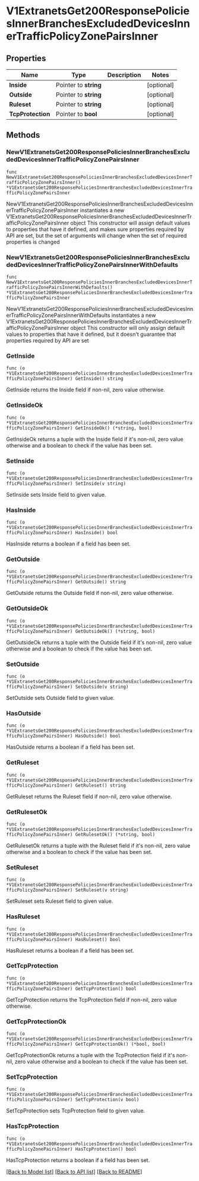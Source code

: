# V1ExtranetsGet200ResponsePoliciesInnerBranchesExcludedDevicesInnerTrafficPolicyZonePairsInner

## Properties

Name | Type | Description | Notes
------------ | ------------- | ------------- | -------------
**Inside** | Pointer to **string** |  | [optional] 
**Outside** | Pointer to **string** |  | [optional] 
**Ruleset** | Pointer to **string** |  | [optional] 
**TcpProtection** | Pointer to **bool** |  | [optional] 

## Methods

### NewV1ExtranetsGet200ResponsePoliciesInnerBranchesExcludedDevicesInnerTrafficPolicyZonePairsInner

`func NewV1ExtranetsGet200ResponsePoliciesInnerBranchesExcludedDevicesInnerTrafficPolicyZonePairsInner() *V1ExtranetsGet200ResponsePoliciesInnerBranchesExcludedDevicesInnerTrafficPolicyZonePairsInner`

NewV1ExtranetsGet200ResponsePoliciesInnerBranchesExcludedDevicesInnerTrafficPolicyZonePairsInner instantiates a new V1ExtranetsGet200ResponsePoliciesInnerBranchesExcludedDevicesInnerTrafficPolicyZonePairsInner object
This constructor will assign default values to properties that have it defined,
and makes sure properties required by API are set, but the set of arguments
will change when the set of required properties is changed

### NewV1ExtranetsGet200ResponsePoliciesInnerBranchesExcludedDevicesInnerTrafficPolicyZonePairsInnerWithDefaults

`func NewV1ExtranetsGet200ResponsePoliciesInnerBranchesExcludedDevicesInnerTrafficPolicyZonePairsInnerWithDefaults() *V1ExtranetsGet200ResponsePoliciesInnerBranchesExcludedDevicesInnerTrafficPolicyZonePairsInner`

NewV1ExtranetsGet200ResponsePoliciesInnerBranchesExcludedDevicesInnerTrafficPolicyZonePairsInnerWithDefaults instantiates a new V1ExtranetsGet200ResponsePoliciesInnerBranchesExcludedDevicesInnerTrafficPolicyZonePairsInner object
This constructor will only assign default values to properties that have it defined,
but it doesn't guarantee that properties required by API are set

### GetInside

`func (o *V1ExtranetsGet200ResponsePoliciesInnerBranchesExcludedDevicesInnerTrafficPolicyZonePairsInner) GetInside() string`

GetInside returns the Inside field if non-nil, zero value otherwise.

### GetInsideOk

`func (o *V1ExtranetsGet200ResponsePoliciesInnerBranchesExcludedDevicesInnerTrafficPolicyZonePairsInner) GetInsideOk() (*string, bool)`

GetInsideOk returns a tuple with the Inside field if it's non-nil, zero value otherwise
and a boolean to check if the value has been set.

### SetInside

`func (o *V1ExtranetsGet200ResponsePoliciesInnerBranchesExcludedDevicesInnerTrafficPolicyZonePairsInner) SetInside(v string)`

SetInside sets Inside field to given value.

### HasInside

`func (o *V1ExtranetsGet200ResponsePoliciesInnerBranchesExcludedDevicesInnerTrafficPolicyZonePairsInner) HasInside() bool`

HasInside returns a boolean if a field has been set.

### GetOutside

`func (o *V1ExtranetsGet200ResponsePoliciesInnerBranchesExcludedDevicesInnerTrafficPolicyZonePairsInner) GetOutside() string`

GetOutside returns the Outside field if non-nil, zero value otherwise.

### GetOutsideOk

`func (o *V1ExtranetsGet200ResponsePoliciesInnerBranchesExcludedDevicesInnerTrafficPolicyZonePairsInner) GetOutsideOk() (*string, bool)`

GetOutsideOk returns a tuple with the Outside field if it's non-nil, zero value otherwise
and a boolean to check if the value has been set.

### SetOutside

`func (o *V1ExtranetsGet200ResponsePoliciesInnerBranchesExcludedDevicesInnerTrafficPolicyZonePairsInner) SetOutside(v string)`

SetOutside sets Outside field to given value.

### HasOutside

`func (o *V1ExtranetsGet200ResponsePoliciesInnerBranchesExcludedDevicesInnerTrafficPolicyZonePairsInner) HasOutside() bool`

HasOutside returns a boolean if a field has been set.

### GetRuleset

`func (o *V1ExtranetsGet200ResponsePoliciesInnerBranchesExcludedDevicesInnerTrafficPolicyZonePairsInner) GetRuleset() string`

GetRuleset returns the Ruleset field if non-nil, zero value otherwise.

### GetRulesetOk

`func (o *V1ExtranetsGet200ResponsePoliciesInnerBranchesExcludedDevicesInnerTrafficPolicyZonePairsInner) GetRulesetOk() (*string, bool)`

GetRulesetOk returns a tuple with the Ruleset field if it's non-nil, zero value otherwise
and a boolean to check if the value has been set.

### SetRuleset

`func (o *V1ExtranetsGet200ResponsePoliciesInnerBranchesExcludedDevicesInnerTrafficPolicyZonePairsInner) SetRuleset(v string)`

SetRuleset sets Ruleset field to given value.

### HasRuleset

`func (o *V1ExtranetsGet200ResponsePoliciesInnerBranchesExcludedDevicesInnerTrafficPolicyZonePairsInner) HasRuleset() bool`

HasRuleset returns a boolean if a field has been set.

### GetTcpProtection

`func (o *V1ExtranetsGet200ResponsePoliciesInnerBranchesExcludedDevicesInnerTrafficPolicyZonePairsInner) GetTcpProtection() bool`

GetTcpProtection returns the TcpProtection field if non-nil, zero value otherwise.

### GetTcpProtectionOk

`func (o *V1ExtranetsGet200ResponsePoliciesInnerBranchesExcludedDevicesInnerTrafficPolicyZonePairsInner) GetTcpProtectionOk() (*bool, bool)`

GetTcpProtectionOk returns a tuple with the TcpProtection field if it's non-nil, zero value otherwise
and a boolean to check if the value has been set.

### SetTcpProtection

`func (o *V1ExtranetsGet200ResponsePoliciesInnerBranchesExcludedDevicesInnerTrafficPolicyZonePairsInner) SetTcpProtection(v bool)`

SetTcpProtection sets TcpProtection field to given value.

### HasTcpProtection

`func (o *V1ExtranetsGet200ResponsePoliciesInnerBranchesExcludedDevicesInnerTrafficPolicyZonePairsInner) HasTcpProtection() bool`

HasTcpProtection returns a boolean if a field has been set.


[[Back to Model list]](../README.md#documentation-for-models) [[Back to API list]](../README.md#documentation-for-api-endpoints) [[Back to README]](../README.md)


